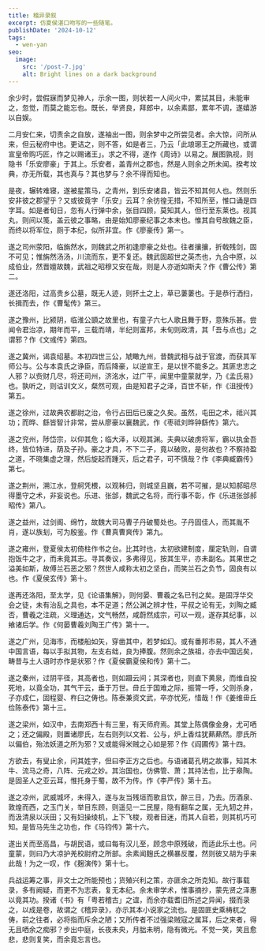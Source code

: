 ```yaml
---
title: 稽异录叙
excerpt: 仿夏侯湛口吻写的一些随笔。
publishDate: '2024-10-12'
tags:
  - wen-yan
seo:
  image:
    src: '/post-7.jpg'
    alt: Bright lines on a dark background
---
```

	
余少时，尝假寐而梦见神人，示余一图，则状若一人间火中，累拭其目，未能审之，忽觉，而莫之能忘也。既长，举贤良，拜郎中，以余素鄙，累年不调，遂嬉游以自娱。

二月安仁来，切责余之自放，遂袖出一图，则余梦中之所尝见者。余大惊，问所从来，但云秘府中也。更诘之，则不答，如是者三，乃云「此琅琊王之所藏也，或谓宣皇帝购巧匠，作之以赐诸王」。求之不得，遂作《周诗》以易之。展图孰视，则隐书「乐安廖豪」于其上。乐安者，盖青州之郡也，然是人则余之所未闻。揆考坟典，亦无所载，其也真与？其也梦与？余不得而知也。

是夜，辗转难寝，遂被星策马，之青州，到乐安诸县，皆云不知其何人也。然则乐安非彼之郡望乎？又或彼竟字「乐安」云耳？余彷徨无措，不知所至，惟口诵是四字耳。如是者旬日，忽有人行弹中余，张目四顾，莫知其人，但行至东莱也。视其丸，则间以笺，盖云彼之事略，由是始知廖豪纪事之本末也。惟其自号故魏之臣，而终以将军位，厕于本纪，似所非宜。作《廖豪传》第一。

遂之司州荥阳，临旃然水，则魏武之所初逢廖豪之处也。往者攘攘，折戟残剑，固不可见；惟旃然汤汤，川流而东，更不复还。魏武固超世之英杰也，九合中原，以成伯业，然晋嬗故魏，武祖之昭穆又安在哉，则是人亦逝如斯夫？作《曹公传》第二。

遂还洛阳，过高贵乡公墓，既无人迹，则抔土之上，草已萋萋也。于是恭行洒扫，长揖而去，作《曹髦传》第三。

遂之豫州，比颍阴，临淮公顗之故里也，有童子六七人歌且舞于野，意殊乐甚。尝闻令君治凉，期年而平，三载而靖，半纪则富邦，未旬则政清，其「吾与点也」之谓邪？作《文彧传》第四。

遂之冀州，谒袁绍墓。本初四世三公，虓瞰九州，昔魏武相与战于官渡，而获其军师公与。公与本袁氏之诤臣，而后降豪，以逆宣王，是以世不能多之。其匪忠志之人邪？以赀财几尽，将还司州，济洺水，过广平，闻里中童蒙就学，乃《孟氏易》也。孰听之，则诂训文义，粲然可观，由是知君子之泽，百世不斩，作《沮授传》第五。

遂之徐州，过故典农都尉之治，令行占田后已废之久矣。虽然，屯田之术，祗兴其功；而晔、繇皆智计非常，尝从廖豪以襄魏武，作《枣祗刘晔钟繇传》第六。

遂之兖州，陟岱宗，以仰其危；临大泽，以观其渊。夫典以破虏将军，霸以执金吾终，皆位特进，荫及子孙。豪之才具，不下二子，竟以破败，是何故也？不察持盈之道，不晓集虚之理，然后旋起而踵灭，后之君子，可不慎哉？作《李典臧霸传》第七。

遂之荆州，溯江水，登舸凭椳，以观秭归，则城坚且巍，若不可摧，是以知郝昭尽得墨守之术，非妄说也。乐进、张郃，魏武之名将，而行事不彰，作《乐进张郃郝昭传》第八。

遂之益州，过剑阁、绵竹，故魏大司马曹子丹破蜀处也。子丹固佳人，而其胤不肖，遂以族刬，可为殷鉴。作《曹真曹爽传》第九。

遂之雍州，登夏侯太初倚柱作书之台。比其时也，太初欲建制度，厘定轨则，自谓抱饭牛之才，而未竟其志。寻其奏议，多弗得见，按其生平，亦未副名。其果世之溢美如斯，故傅兰石恶之邪？然世人咸称太初之坚白，而笑兰石之负节，固良有以也。作《夏侯玄传》第十。

遂再还洛阳，至太学，见《论语集解》，则何晏、曹羲之名已刊之矣。是固浮华交会之徒，未有治乱之具也，本不足道；然公渊之辨才性，平叔之论有无，刘陶之臧否，曹羲之注疏，义理通达，文气畅然，咸蔚然成宗，可以一观，遂存其纪事，以飨诸后学。作《何晏曹羲刘陶王广传》第十一。

遂之广州，见海市，而楼船如矢，穿凿其中，若梦如幻。或有番邦市易，其人不通中国言语，每以手拟其物，左支右绌，良为捧腹。然则余之族祖，亦去中国远矣，畴昔与土人语时亦作是状邪？作《夏侯霸夏侯和传》第十二。

遂之秦州，过阴平径，其高者也，则如蹑云间；其深者也，则直下黄泉，而维自投死地，以竟全功，其气干云，垂于万世。毌丘于国难之际，振膂一呼，父则杀身，子亦成仁，固程婴、杵臼之俦也。陈泰兼资文武，卒亦忧死，惜哉！作《姜维毌丘俭陈泰传》第十三。

遂之梁州，如汉中，去南郑西十有三里，有天师府焉。其堂上陈偶像金身，尤可哂之；还之偏殿，则置诸廖氏，左右则列以文若、公与，炉上香炷犹爇爇然。廖氏所以偏伯，殆法妖道之所为邪？又或能得米贼之心如是邪？作《阎圃传》第十四。

方欲去，有叟止余，问其姓字，但曰李正方之后也。与语诸葛孔明之故事，知其木牛、流马之奇，八阵、元戎之妙。其治国也，仿佛管、萧；其持法也，比于皋陶。是固圣人之亚云耳，惟托身于蜀，故不为传。作《李严传》第十五。

遂之凉州，武威城坏，未得入，遂与友当残垣而歌且饮，醉三日，乃去。历酒泉、敦煌而西，之玉门关，举目东顾，则遥见一二民屋，隐有翻车之属，无九轫之井，而汲清泉以沃田；又有妇操绫机，上下飞梭，观者目迷，而其人自若，则其机巧可知。是皆马先生之功也，作《马钧传》第十六。

遂出关而至高昌，与胡民语，或曰每有汉儿至，顾念中原残破，而适此乐土也。问童蒙，则曰乃大凉护羌校尉府之所部。余素闻麹氏之横暴反覆，然则彼又胡为乎来此哉！为之一叹，作《麹演传》第十七。

兵战运筹之事，非文士之所能预也；货殖兴利之策，亦匪余之所克知。故行事载录，多有阙疑，而更不为志表，复无本纪。余未审学术，惟事摘抄，蒙先贤之泽惠以竟其功。揆诸《书》有「粤若稽古」之谊，而余亦载耆旧所述之异闻，掇而录之，以成是卷，故谓之《稽异录》，亦示其本小说家之流也。是固匪史乘梼杌之俦，前之往者，必将指而斥余之陋；又所传者不过强梁贼寇之属耳，后之来者，得无且哂余之痴邪？步出中庭，长夜未央，月朏未明，隐有微光。不觉一笑，笑且愈悲，悲则复笑，而余竟忘言也。
